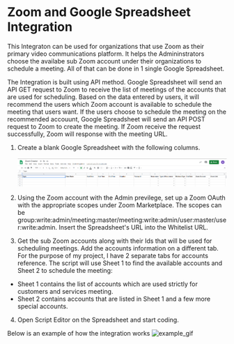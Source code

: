 # Zoom and Google Spreadsheet Integration

This Integraton can be used for organizations that use Zoom as their primary video communications platform. It helps the Admininstrators choose the availabe sub Zoom account under their organizations to schedule a meeting. All of that can be done in 1 single Google Spreadsheet.

The Integration is built using API method. Google Spreadsheet will send an API GET request to Zoom to receive the list of meetings of the accounts that are used for scheduling. Based on the data entered by users, it will recommend the users which Zoom account is available to schedule the meeting that users want. If the users choose to schedule the meeting on the recommended accouunt, Google Spreadsheet will send an API POST request to Zoom to create the meeting. If Zoom receive the request successfully, Zoom will response with the meeting URL.

1. Create a blank Google Spreadsheet with the following columns.<br><br>
![SpreadSheet Image](pictures/Google_Sheet.png)

2. Using the Zoom account with the Admin previlege, set up a Zoom OAuth with the appropriate scopes under Zoom Marketplace. The scopes can be group:write:admin/meeting:master/meeting:write:admin/user:master/user:write:admin. Insert the Spreadsheet's URL into the Whitelist URL.

3. Get the sub Zoom accounts along with their Ids that will be used for scheduling meetings. Add the accounts information on a different tab. For the purpose of my project, I have 2 separate tabs for accounts reference. The script will use Sheet 1 to find the available accounts and Sheet 2 to schedule the meeting:
  - Sheet 1 contains the list of accounts which are used strictly for customers and services meeting.
  - Sheet 2 contains accounts that are listed in Sheet 1 and a few more special accounts.

4. Open Script Editor on the Spreadsheet and start coding.

Below is an example of how the integration works
![example_gif](pictures/example2.gif)
